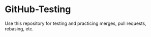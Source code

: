 GitHub-Testing
==============

Use this repository for testing and practicing merges, pull requests, rebasing, etc.
